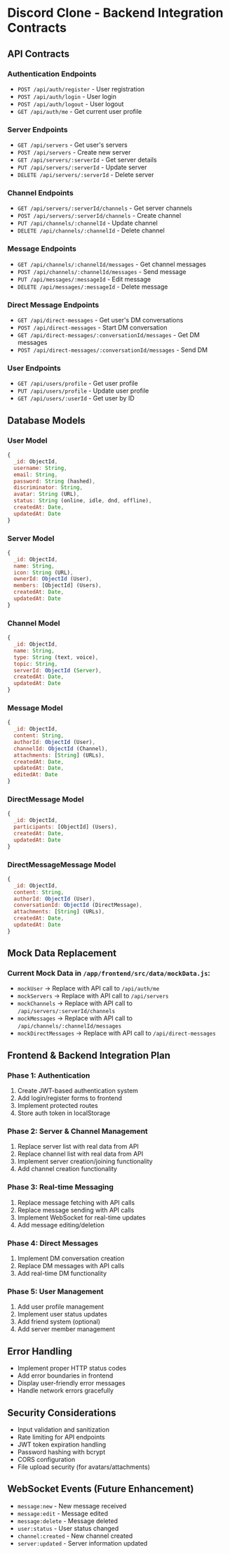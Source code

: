 # Discord Clone - Backend Integration Contracts

## API Contracts

### Authentication Endpoints
- `POST /api/auth/register` - User registration
- `POST /api/auth/login` - User login  
- `POST /api/auth/logout` - User logout
- `GET /api/auth/me` - Get current user profile

### Server Endpoints
- `GET /api/servers` - Get user's servers
- `POST /api/servers` - Create new server
- `GET /api/servers/:serverId` - Get server details
- `PUT /api/servers/:serverId` - Update server
- `DELETE /api/servers/:serverId` - Delete server

### Channel Endpoints
- `GET /api/servers/:serverId/channels` - Get server channels
- `POST /api/servers/:serverId/channels` - Create channel
- `PUT /api/channels/:channelId` - Update channel
- `DELETE /api/channels/:channelId` - Delete channel

### Message Endpoints
- `GET /api/channels/:channelId/messages` - Get channel messages
- `POST /api/channels/:channelId/messages` - Send message
- `PUT /api/messages/:messageId` - Edit message
- `DELETE /api/messages/:messageId` - Delete message

### Direct Message Endpoints
- `GET /api/direct-messages` - Get user's DM conversations
- `POST /api/direct-messages` - Start DM conversation
- `GET /api/direct-messages/:conversationId/messages` - Get DM messages
- `POST /api/direct-messages/:conversationId/messages` - Send DM

### User Endpoints
- `GET /api/users/profile` - Get user profile
- `PUT /api/users/profile` - Update user profile
- `GET /api/users/:userId` - Get user by ID

## Database Models

### User Model
```javascript
{
  _id: ObjectId,
  username: String,
  email: String,
  password: String (hashed),
  discriminator: String,
  avatar: String (URL),
  status: String (online, idle, dnd, offline),
  createdAt: Date,
  updatedAt: Date
}
```

### Server Model
```javascript
{
  _id: ObjectId,
  name: String,
  icon: String (URL),
  ownerId: ObjectId (User),
  members: [ObjectId] (Users),
  createdAt: Date,
  updatedAt: Date
}
```

### Channel Model
```javascript
{
  _id: ObjectId,
  name: String,
  type: String (text, voice),
  topic: String,
  serverId: ObjectId (Server),
  createdAt: Date,
  updatedAt: Date
}
```

### Message Model
```javascript
{
  _id: ObjectId,
  content: String,
  authorId: ObjectId (User),
  channelId: ObjectId (Channel),
  attachments: [String] (URLs),
  createdAt: Date,
  updatedAt: Date,
  editedAt: Date
}
```

### DirectMessage Model
```javascript
{
  _id: ObjectId,
  participants: [ObjectId] (Users),
  createdAt: Date,
  updatedAt: Date
}
```

### DirectMessageMessage Model
```javascript
{
  _id: ObjectId,
  content: String,
  authorId: ObjectId (User),
  conversationId: ObjectId (DirectMessage),
  attachments: [String] (URLs),
  createdAt: Date,
  updatedAt: Date
}
```

## Mock Data Replacement

### Current Mock Data in `/app/frontend/src/data/mockData.js`:
- `mockUser` → Replace with API call to `/api/auth/me`
- `mockServers` → Replace with API call to `/api/servers`
- `mockChannels` → Replace with API call to `/api/servers/:serverId/channels`
- `mockMessages` → Replace with API call to `/api/channels/:channelId/messages`
- `mockDirectMessages` → Replace with API call to `/api/direct-messages`

## Frontend & Backend Integration Plan

### Phase 1: Authentication
1. Create JWT-based authentication system
2. Add login/register forms to frontend
3. Implement protected routes
4. Store auth token in localStorage

### Phase 2: Server & Channel Management
1. Replace server list with real data from API
2. Replace channel list with real data from API
3. Implement server creation/joining functionality
4. Add channel creation functionality

### Phase 3: Real-time Messaging
1. Replace message fetching with API calls
2. Replace message sending with API calls
3. Implement WebSocket for real-time updates
4. Add message editing/deletion

### Phase 4: Direct Messages
1. Implement DM conversation creation
2. Replace DM messages with API calls
3. Add real-time DM functionality

### Phase 5: User Management
1. Add user profile management
2. Implement user status updates
3. Add friend system (optional)
4. Add server member management

## Error Handling
- Implement proper HTTP status codes
- Add error boundaries in frontend
- Display user-friendly error messages
- Handle network errors gracefully

## Security Considerations
- Input validation and sanitization
- Rate limiting for API endpoints
- JWT token expiration handling
- Password hashing with bcrypt
- CORS configuration
- File upload security (for avatars/attachments)

## WebSocket Events (Future Enhancement)
- `message:new` - New message received
- `message:edit` - Message edited
- `message:delete` - Message deleted
- `user:status` - User status changed
- `channel:created` - New channel created
- `server:updated` - Server information updated